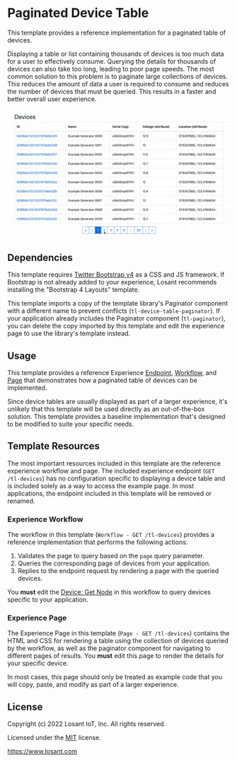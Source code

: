 # Paginated Device Table

This template provides a reference implementation for a paginated table of devices.

Displaying a table or list containing thousands of devices is too much data for a user to effectively consume. Querying the details for thousands of devices can also take too long, leading to poor page speeds. The most common solution to this problem is to paginate large collections of devices. This reduces the amount of data a user is required to consume and reduces the number of devices that must be queried. This results in a faster and better overall user experience.

![Losant Paginated Device Table](./losant-paginated-device-table.gif)

## Dependencies
This template requires [Twitter Bootstrap v4](https://getbootstrap.com/) as a CSS and JS framework. If Bootstrap is not already added to your experience, Losant recommends installing the "Bootstrap 4 Layouts" template.

This template imports a copy of the template library's Paginator component with a different name to prevent conflicts (`tl-device-table-paginator`). If your application already includes the Paginator component (`tl-paginator`), you can delete the copy imported by this template and edit the experience page to use the library's template instead.

## Usage
This template provides a reference Experience [Endpoint](https://docs.losant.com/experiences/endpoints/), [Workflow](https://docs.losant.com/workflows/experience-workflows/), and [Page](https://docs.losant.com/experiences/views/#pages) that demonstrates how a paginated table of devices can be implemented.

Since device tables are usually displayed as part of a larger experience, it's unlikely that this template will be used directly as an out-of-the-box solution. This template provides a baseline implementation that's designed to be modified to suite your specific needs.

## Template Resources
The most important resources included in this template are the reference experience workflow and page. The included experience endpoint (`GET /tl-devices`) has no configuration specific to displaying a device table and is included solely as a way to access the example page. In most applications, the endpoint included in this template will be removed or renamed.

### Experience Workflow
The workflow in this template (`Workflow - GET /tl-devices`) provides a reference implementation that performs the following actions:

1. Validates the page to query based on the `page` query parameter.
1. Queries the corresponding page of devices from your application.
1. Replies to the endpoint request by rendering a page with the queried devices.

You **must** edit the [Device: Get Node](https://docs.losant.com/workflows/data/get-device/) in this workflow to query devices specific to your application.

### Experience Page
The Experience Page in this template (`Page - GET /tl-devices`) contains the HTML and CSS for rendering a table using the collection of devices queried by the workflow, as well as the paginator component for navigating to different pages of results. You **must** edit this page to render the details for your specific device.

In most cases, this page should only be treated as example code that you will copy, paste, and modify as part of a larger experience.

## License

Copyright (c) 2022 Losant IoT, Inc. All rights reserved.

Licensed under the [MIT](https://github.com/Losant/losant-templates/blob/master/LICENSE.txt) license.

https://www.losant.com